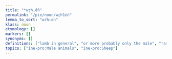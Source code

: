 ```yaml
---
title: "*wr̥h₁ḗn"
permalink: "/pie/noun/wr̥h1ḗn"
lemma_to_sort: "wrh₁en"
klass: noun
etymology: []
markers: []
synonyms: []
definitions: ["lamb in general", "or more probably only the male", "ram."]
topics: ["ine-pro:Male animals", "ine-pro:Sheep"]
---
```

